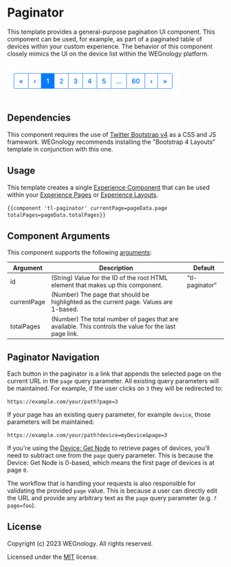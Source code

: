 # Paginator

This template provides a general-purpose pagination UI component. This component can be used, for example, as part of a paginated table of devices within your custom experience. The behavior of this component closely mimics the UI on the device list within the WEGnology platform.

![Pagination UI Component](./paginator.png)

## Dependencies

This component requires the use of [Twitter Bootstrap v4](https://getbootstrap.com) as a CSS and JS framework. WEGnology recommends installing the "Bootstrap 4 Layouts" template in conjunction with this one.

## Usage

This template creates a single [Experience Component](https://docs.app.wnology.io/experiences/views/#components) that can be used within your [Experience Pages](https://docs.app.wnology.io/experiences/views/#pages) or [Experience Layouts](https://docs.app.wnology.io/experiences/views/#layouts).

```
{{component 'tl-paginator' currentPage=pageData.page totalPages=pageData.totalPages}} 
```

## Component Arguments
This component supports the following [arguments](https://docs.app.wnology.io/experiences/views/#passing-custom-arguments):

| Argument          | Description                                                                                             | Default        | 
|-------------------|---------------------------------------------------------------------------------------------------------|----------------|
| id                | (String) Value for the ID of the root HTML element that makes up this component.                        | "tl-paginator" |
| currentPage       | (Number) The page that should be highlighted as the current page. Values are 1-based.                   |                |
| totalPages        | (Number) The total number of pages that are available. This controls the value for the last page link.  |                |

## Paginator Navigation

Each button in the paginator is a link that appends the selected page on the current URL in the `page` query parameter. All existing query parameters will be maintained. For example, if the user clicks on `3` they will be redirected to:

```
https://example.com/your/path?page=3
```

If your page has an existing query parameter, for example `device`, those parameters will be maintained:

```
https://example.com/your/path?device=myDevice&page=3
```

If you're using the [Device: Get Node](https://docs.app.wnology.io/workflows/data/get-device/) to retrieve pages of devices, you'll need to subtract one from the `page` query parameter. This is because the Device: Get Node is 0-based, which means the first page of devices is at page `0`.

The workflow that is handling your requests is also responsible for validating the provided `page` value. This is because a user can directly edit the URL and provide any arbitrary text as the `page` query parameter (e.g. `?page=foo`).

## License

Copyright (c) 2023 WEGnology. All rights reserved.

Licensed under the [MIT](https://github.com/WEGnology/wegnology-templates/blob/master/LICENSE.txt) license.